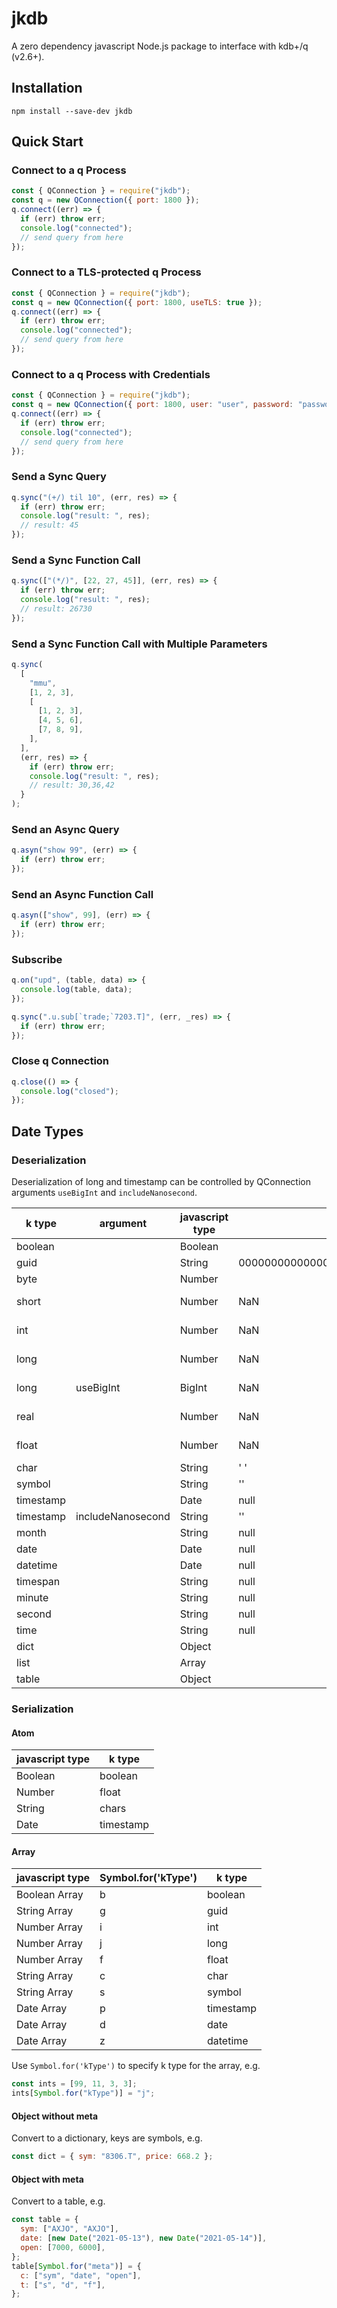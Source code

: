 # jkdb

A zero dependency javascript Node.js package to interface with kdb+/q (v2.6+).

## Installation

```
npm install --save-dev jkdb
```

## Quick Start

### Connect to a q Process

```javascript
const { QConnection } = require("jkdb");
const q = new QConnection({ port: 1800 });
q.connect((err) => {
  if (err) throw err;
  console.log("connected");
  // send query from here
});
```

### Connect to a TLS-protected q Process

```javascript
const { QConnection } = require("jkdb");
const q = new QConnection({ port: 1800, useTLS: true });
q.connect((err) => {
  if (err) throw err;
  console.log("connected");
  // send query from here
});
```

### Connect to a q Process with Credentials

```javascript
const { QConnection } = require("jkdb");
const q = new QConnection({ port: 1800, user: "user", password: "password" });
q.connect((err) => {
  if (err) throw err;
  console.log("connected");
  // send query from here
});
```

### Send a Sync Query

```javascript
q.sync("(+/) til 10", (err, res) => {
  if (err) throw err;
  console.log("result: ", res);
  // result: 45
});
```

### Send a Sync Function Call

```javascript
q.sync(["(*/)", [22, 27, 45]], (err, res) => {
  if (err) throw err;
  console.log("result: ", res);
  // result: 26730
});
```

### Send a Sync Function Call with Multiple Parameters

```javascript
q.sync(
  [
    "mmu",
    [1, 2, 3],
    [
      [1, 2, 3],
      [4, 5, 6],
      [7, 8, 9],
    ],
  ],
  (err, res) => {
    if (err) throw err;
    console.log("result: ", res);
    // result: 30,36,42
  }
);
```

### Send an Async Query

```javascript
q.asyn("show 99", (err) => {
  if (err) throw err;
});
```

### Send an Async Function Call

```javascript
q.asyn(["show", 99], (err) => {
  if (err) throw err;
});
```

### Subscribe

```javascript
q.on("upd", (table, data) => {
  console.log(table, data);
});

q.sync(".u.sub[`trade;`7203.T]", (err, _res) => {
  if (err) throw err;
});
```

### Close q Connection

```javascript
q.close(() => {
  console.log("closed");
});
```

## Date Types

### Deserialization

Deserialization of long and timestamp can be controlled by QConnection arguments `useBigInt` and `includeNanosecond`.

| k type    | argument          | javascript type | k null                           | infinity | -infinity |
| --------- | ----------------- | --------------- | -------------------------------- | -------- | --------- |
| boolean   |                   | Boolean         |                                  |          |           |
| guid      |                   | String          | 00000000000000000000000000000000 |          |           |
| byte      |                   | Number          |                                  |          |           |
| short     |                   | Number          | NaN                              | Infinity | -Infinity |
| int       |                   | Number          | NaN                              | Infinity | -Infinity |
| long      |                   | Number          | NaN                              | Infinity | -Infinity |
| long      | useBigInt         | BigInt          | NaN                              | Infinity | -Infinity |
| real      |                   | Number          | NaN                              | Infinity | -Infinity |
| float     |                   | Number          | NaN                              | Infinity | -Infinity |
| char      |                   | String          | ' '                              |          |           |
| symbol    |                   | String          | ''                               |          |           |
| timestamp |                   | Date            | null                             | null     | null      |
| timestamp | includeNanosecond | String          | ''                               | ''       | ''        |
| month     |                   | String          | null                             | null     | null      |
| date      |                   | Date            | null                             | null     | null      |
| datetime  |                   | Date            | null                             | null     | null      |
| timespan  |                   | String          | null                             | null     | null      |
| minute    |                   | String          | null                             | null     | null      |
| second    |                   | String          | null                             | null     | null      |
| time      |                   | String          | null                             | null     | null      |
| dict      |                   | Object          |                                  |          |           |
| list      |                   | Array           |                                  |          |           |
| table     |                   | Object          |                                  |          |           |

### Serialization

#### Atom

| javascript type | k type    |
| --------------- | --------- |
| Boolean         | boolean   |
| Number          | float     |
| String          | chars     |
| Date            | timestamp |

#### Array

| javascript type | Symbol.for('kType') | k type    |
| --------------- | ------------------- | --------- |
| Boolean Array   | b                   | boolean   |
| String Array    | g                   | guid      |
| Number Array    | i                   | int       |
| Number Array    | j                   | long      |
| Number Array    | f                   | float     |
| String Array    | c                   | char      |
| String Array    | s                   | symbol    |
| Date Array      | p                   | timestamp |
| Date Array      | d                   | date      |
| Date Array      | z                   | datetime  |

Use `Symbol.for('kType')` to specify k type for the array, e.g.

```javascript
const ints = [99, 11, 3, 3];
ints[Symbol.for("kType")] = "j";
```

#### Object without meta

Convert to a dictionary, keys are symbols, e.g.

```javascript
const dict = { sym: "8306.T", price: 668.2 };
```

#### Object with meta

Convert to a table, e.g.

```javascript
const table = {
  sym: ["AXJO", "AXJO"],
  date: [new Date("2021-05-13"), new Date("2021-05-14")],
  open: [7000, 6000],
};
table[Symbol.for("meta")] = {
  c: ["sym", "date", "open"],
  t: ["s", "d", "f"],
};
```
